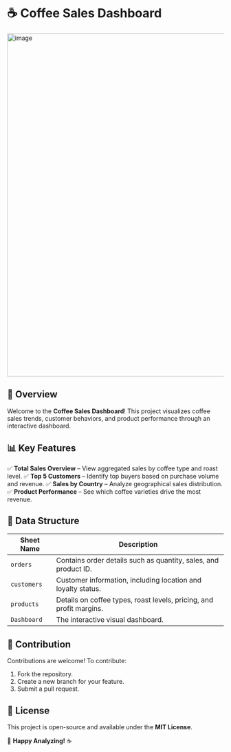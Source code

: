 # ☕ Coffee Sales Dashboard

<img width="797" alt="image" src="https://github.com/user-attachments/assets/bdb4418d-ab7a-45a2-8248-8badc3e9c5df" />

## 🚀 Overview
Welcome to the **Coffee Sales Dashboard**! This project visualizes coffee sales trends, customer behaviors, and product performance through an interactive dashboard. 

## 📊 Key Features
✅ **Total Sales Overview** – View aggregated sales by coffee type and roast level.
✅ **Top 5 Customers** – Identify top buyers based on purchase volume and revenue.
✅ **Sales by Country** – Analyze geographical sales distribution.
✅ **Product Performance** – See which coffee varieties drive the most revenue.

## 📂 Data Structure
| Sheet Name  | Description |
|------------|-------------|
| `orders` | Contains order details such as quantity, sales, and product ID. |
| `customers` | Customer information, including location and loyalty status. |
| `products` | Details on coffee types, roast levels, pricing, and profit margins. |
| `Dashboard` | The interactive visual dashboard. |


## 🤝 Contribution
Contributions are welcome! To contribute:
1. Fork the repository.
2. Create a new branch for your feature.
3. Submit a pull request.

## 📜 License
This project is open-source and available under the **MIT License**.

🚀 **Happy Analyzing!** ☕

